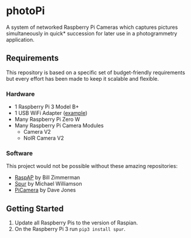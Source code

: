 # photoPi
A system of networked Raspberry Pi Cameras which captures pictures simultaneously in quick\* succession for later use in a photogrammetry application.

## Requirements
This repository is based on a specific set of budget-friendly requirements but every effort has been made to keep it scalable and flexible.
### Hardware
- 1 Raspberry Pi 3 Model B+
- 1 USB WiFi Adapter ([example](https://www.amazon.com/gp/product/B003MTTJOY/ref=ppx_yo_dt_b_asin_title_o03_s00?ie=UTF8&psc=1))
- Many Raspberry Pi Zero W
- Many Raspberry Pi Camera Modules
  - Camera V2
  - NoIR Camera V2
### Software
This project would not be possible without these amazing repositories:
- [RaspAP](https://github.com/billz/raspap-webgui) by Bill Zimmerman
- [Spur](https://github.com/mwilliamson/spur.py) by Michael Williamson
- [PiCamera](https://github.com/waveform80/picamera) by Dave Jones

## Getting Started
1. Update all Raspberry Pis to the version of Raspian.
2. On the Raspberry Pi 3 run `pip3 install spur`.
